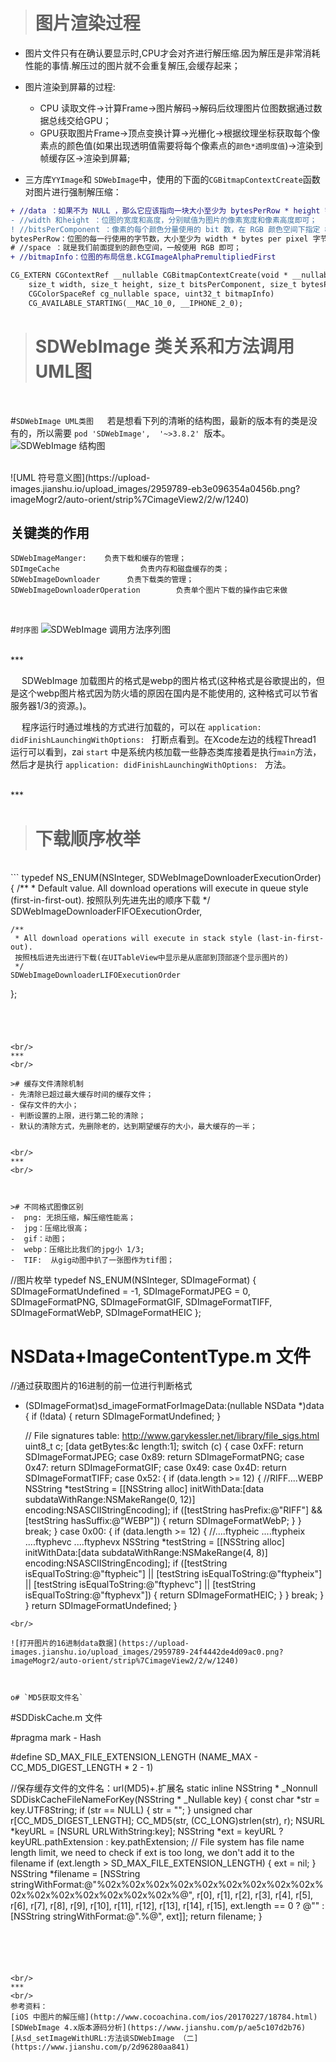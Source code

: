>#  图片渲染过程

- 图片文件只有在确认要显示时,CPU才会对齐进行解压缩.因为解压是非常消耗性能的事情.解压过的图片就不会重复解压,会缓存起来；
- 图片渲染到屏幕的过程:
    -   CPU 读取文件->计算Frame->图片解码->解码后纹理图片位图数据通过数据总线交给GPU；
    -   GPU获取图片Frame->顶点变换计算->光栅化->根据纹理坐标获取每个像素点的颜色值(如果出现透明值需要将每个像素点的`颜色*透明度值`)->渲染到帧缓存区->渲染到屏幕;

- 三方库`YYImage`和 `SDWebImage`中，使用的下面的`CGBitmapContextCreate`函数对图片进行强制解压缩：
```diff
+ //data ：如果不为 NULL ，那么它应该指向一块大小至少为 bytesPerRow * height 字节的内存；如果 为 NULL ，那么系统就会为我们自动分配和释放所需的内存，所以一般指定 NULL 即可；
- //width 和height ：位图的宽度和高度，分别赋值为图片的像素宽度和像素高度即可；
! //bitsPerComponent ：像素的每个颜色分量使用的 bit 数，在 RGB 颜色空间下指定 8 即可；
bytesPerRow：位图的每一行使用的字节数，大小至少为 width * bytes per pixel 字节。当我们指定 0/NULL 时，系统不仅会为我们自动计算，而且还会进行 cache line alignment 的优化
# //space ：就是我们前面提到的颜色空间，一般使用 RGB 即可；
+ //bitmapInfo：位图的布局信息.kCGImageAlphaPremultipliedFirst

CG_EXTERN CGContextRef __nullable CGBitmapContextCreate(void * __nullable data,
    size_t width, size_t height, size_t bitsPerComponent, size_t bytesPerRow,
    CGColorSpaceRef cg_nullable space, uint32_t bitmapInfo)
    CG_AVAILABLE_STARTING(__MAC_10_0, __IPHONE_2_0);

```





># SDWebImage 类关系和方法调用UML图
<br/>

#`SDWebImage UML类图`
&emsp;  若是想看下列的清晰的结构图，最新的版本有的类是没有的，所以需要 `pod 'SDWebImage',  '~>3.8.2' `版本。
![SDWebImage 结构图](https://upload-images.jianshu.io/upload_images/2959789-86b22d19c095010a.png?imageMogr2/auto-orient/strip%7CimageView2/2/w/1240)


<br/>
![UML 符号意义图](https://upload-images.jianshu.io/upload_images/2959789-eb3e096354a0456b.png?imageMogr2/auto-orient/strip%7CimageView2/2/w/1240)

<br/>

## 关键类的作用
```
SDWebImageManger:    负责下载和缓存的管理；
SDImgeCache                  负责内存和磁盘缓存的类；
SDWebImageDownloader      负责下载类的管理；
SDWebImageDownloaderOperation        负责单个图片下载的操作由它来做

```

<br/>

#`时序图`
![SDWebImage 调用方法序列图](https://upload-images.jianshu.io/upload_images/2959789-bf324ade01767542.png?imageMogr2/auto-orient/strip%7CimageView2/2/w/1240)


<br/>
***
<br/>


&emsp;  SDWebImage 加载图片的格式是webp的图片格式(这种格式是谷歌提出的，但是这个webp图片格式因为防火墙的原因在国内是不能使用的, 这种格式可以节省服务器1/3的资源。)。

&emsp;  程序运行时通过堆栈的方式进行加载的，可以在 `application: didFinishLaunchingWithOptions: ` 打断点看到。在Xcode左边的线程Thread1 运行可以看到，zai `start` 中是系统内核加载一些静态类库接着是执行`main`方法，然后才是执行 `application: didFinishLaunchingWithOptions: `  方法。


<br/>
***
<br/>


># 下载顺序枚举
<br/>
```
typedef NS_ENUM(NSInteger, SDWebImageDownloaderExecutionOrder) {
    /**
     * Default value. All download operations will execute in queue style (first-in-first-out).
     按照队列先进先出的顺序下载
     */
    SDWebImageDownloaderFIFOExecutionOrder,

    /**
     * All download operations will execute in stack style (last-in-first-out).
     按照栈后进先出进行下载(在UITableView中显示是从底部到顶部逐个显示图片的)
     */
    SDWebImageDownloaderLIFOExecutionOrder
};

```




<br/>
***
<br/>

># 缓存文件清除机制
- 先清除已超过最大缓存时间的缓存文件；
- 保存文件的大小；
- 判断设置的上限，进行第二轮的清除；
- 默认的清除方式，先删除老的，达到期望缓存的大小，最大缓存的一半；


<br/>
***
<br/>



># 不同格式图像区别
-  png: 无损压缩，解压缩性能高；
-  jpg：压缩比很高；
-  gif：动图；
-  webp：压缩比比我们的jpg小 1/3;
-  TIF:  从gig动图中扒了一张图作为tif图；

```
//图片枚举
typedef NS_ENUM(NSInteger, SDImageFormat) {
    SDImageFormatUndefined = -1,
    SDImageFormatJPEG = 0,
    SDImageFormatPNG,
    SDImageFormatGIF,
    SDImageFormatTIFF,
    SDImageFormatWebP,
    SDImageFormatHEIC
};


# NSData+ImageContentType.m 文件

//通过获取图片的16进制的前一位进行判断格式
+ (SDImageFormat)sd_imageFormatForImageData:(nullable NSData *)data {
    if (!data) {
        return SDImageFormatUndefined;
    }
    
    // File signatures table: http://www.garykessler.net/library/file_sigs.html
    uint8_t c;
    [data getBytes:&c length:1];
    switch (c) {
        case 0xFF:
            return SDImageFormatJPEG;
        case 0x89:
            return SDImageFormatPNG;
        case 0x47:
            return SDImageFormatGIF;
        case 0x49:
        case 0x4D:
            return SDImageFormatTIFF;
        case 0x52: {
            if (data.length >= 12) {
                //RIFF....WEBP
                NSString *testString = [[NSString alloc] initWithData:[data subdataWithRange:NSMakeRange(0, 12)] encoding:NSASCIIStringEncoding];
                if ([testString hasPrefix:@"RIFF"] && [testString hasSuffix:@"WEBP"]) {
                    return SDImageFormatWebP;
                }
            }
            break;
        }
        case 0x00: {
            if (data.length >= 12) {
                //....ftypheic ....ftypheix ....ftyphevc ....ftyphevx
                NSString *testString = [[NSString alloc] initWithData:[data subdataWithRange:NSMakeRange(4, 8)] encoding:NSASCIIStringEncoding];
                if ([testString isEqualToString:@"ftypheic"]
                    || [testString isEqualToString:@"ftypheix"]
                    || [testString isEqualToString:@"ftyphevc"]
                    || [testString isEqualToString:@"ftyphevx"]) {
                    return SDImageFormatHEIC;
                }
            }
            break;
        }
    }
    return SDImageFormatUndefined;
}

```
<br/>

![打开图片的16进制data数据](https://upload-images.jianshu.io/upload_images/2959789-24f4442de4d09ac0.png?imageMogr2/auto-orient/strip%7CimageView2/2/w/1240)



o# `MD5获取文件名`

```

#SDDiskCache.m 文件

#pragma mark - Hash

#define SD_MAX_FILE_EXTENSION_LENGTH (NAME_MAX - CC_MD5_DIGEST_LENGTH * 2 - 1)

//保存缓存文件的文件名：url(MD5)+.扩展名
static inline NSString * _Nonnull SDDiskCacheFileNameForKey(NSString * _Nullable key) {
    const char *str = key.UTF8String;
    if (str == NULL) {
        str = "";
    }
    unsigned char r[CC_MD5_DIGEST_LENGTH];
    CC_MD5(str, (CC_LONG)strlen(str), r);
    NSURL *keyURL = [NSURL URLWithString:key];
    NSString *ext = keyURL ? keyURL.pathExtension : key.pathExtension;
    // File system has file name length limit, we need to check if ext is too long, we don't add it to the filename
    if (ext.length > SD_MAX_FILE_EXTENSION_LENGTH) {
        ext = nil;
    }
    NSString *filename = [NSString stringWithFormat:@"%02x%02x%02x%02x%02x%02x%02x%02x%02x%02x%02x%02x%02x%02x%02x%02x%@",
                          r[0], r[1], r[2], r[3], r[4], r[5], r[6], r[7], r[8], r[9], r[10],
                          r[11], r[12], r[13], r[14], r[15], ext.length == 0 ? @"" : [NSString stringWithFormat:@".%@", ext]];
    return filename;
}

```





<br/>
***
<br/>
参考资料：
[iOS 中图片的解压缩](http://www.cocoachina.com/ios/20170227/18784.html)
[SDWebImage 4.x版本源码分析](https://www.jianshu.com/p/ae5c107d2b76)
[从sd_setImageWithURL:方法谈SDWebImage （二](https://www.jianshu.com/p/2d96280aa841)
